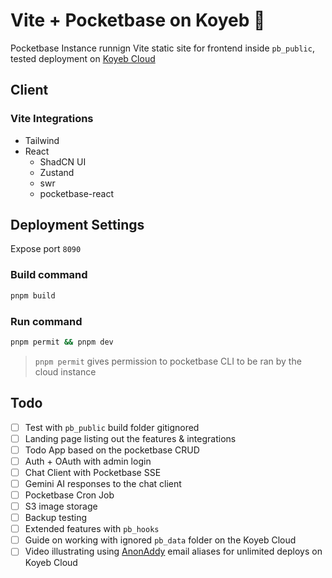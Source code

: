 # Vite + Pocketbase on Koyeb 🚀

Pocketbase Instance runnign Vite static site for frontend inside `pb_public`, tested deployment on [Koyeb Cloud](https://app.koyeb.com)

## Client

### Vite Integrations
- Tailwind
- React
  - ShadCN UI
  - Zustand
  - swr
  - pocketbase-react


## Deployment Settings
Expose port `8090`

### Build command
```sh
pnpm build
```

### Run command
```sh
pnpm permit && pnpm dev
```

> `pnpm permit` gives permission to pocketbase CLI to be ran by the cloud instance

## Todo
- [ ] Test with `pb_public` build folder gitignored
- [ ] Landing page listing out the features & integrations
- [ ] Todo App based on the pocketbase CRUD
- [ ] Auth + OAuth with admin login
- [ ] Chat Client with Pocketbase SSE
- [ ] Gemini AI responses to the chat client
- [ ] Pocketbase Cron Job
- [ ] S3 image storage
- [ ] Backup testing
- [ ] Extended features with `pb_hooks`
- [ ] Guide on working with ignored `pb_data` folder on the Koyeb Cloud
- [ ] Video illustrating using [AnonAddy](https://addy.io) email aliases for unlimited deploys on Koyeb Cloud

